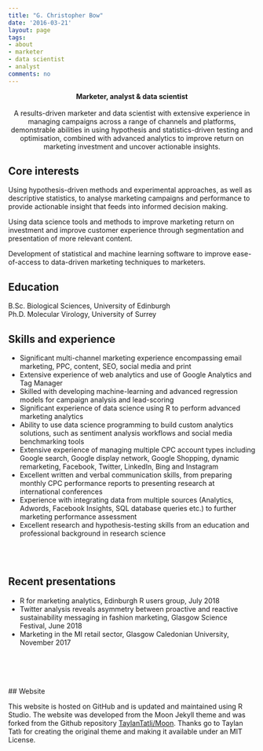 ```yaml
---
title: "G. Christopher Bow"
date: '2016-03-21'
layout: page
tags:
- about
- marketer
- data scientist
- analyst
comments: no
---
```

    
<center><strong>Marketer, analyst & data scientist</strong></center>
<br>
<center>A results-driven marketer and data scientist with extensive experience in managing campaigns across a range of channels and platforms, demonstrable abilities in using hypothesis and statistics-driven testing and optimisation, combined with advanced analytics to improve return on marketing investment and uncover actionable insights.</center>

## Core interests
Using hypothesis-driven methods and experimental approaches, as well as descriptive statistics, to analyse marketing campaigns and performance to provide actionable insight that feeds into informed decision making.

Using data science tools and methods to improve marketing return on investment and improve customer experience through segmentation and presentation of more relevant content.

Development of statistical and machine learning software to improve ease-of-access to data-driven marketing techniques to marketers.


## Education
B.Sc. Biological Sciences, University of Edinburgh<br>
Ph.D. Molecular Virology, University of Surrey


## Skills and experience
* Significant multi-channel marketing experience encompassing email marketing, PPC, content, SEO, social media and print
* Extensive experience of web analytics and use of Google Analytics and Tag Manager
* Skilled with developing machine-learning and advanced regression models for campaign analysis and lead-scoring
* Significant experience of data science using R to perform advanced marketing analytics
* Ability to use data science programming to build custom analytics solutions, such as sentiment analysis workflows and social media benchmarking tools
* Extensive experience of managing multiple CPC account types including Google search, Google display network, Google Shopping, dynamic remarketing, Facebook, Twitter, LinkedIn, Bing and Instagram
* Excellent written and verbal communication skills, from preparing monthly CPC performance reports to presenting research at international conferences
* Experience with integrating data from multiple sources (Analytics, Adwords, Facebook Insights, SQL database queries etc.) to further marketing performance assessment
* Excellent research and hypothesis-testing skills from an education and professional background in research science
<br>
<br>

## Recent presentations

* R for marketing analytics, Edinburgh R users group, July 2018
* Twitter analysis reveals asymmetry between proactive and reactive sustainability messaging in fashion marketing, Glasgow Science Festival, June 2018
* Marketing in the MI retail sector, Glasgow Caledonian University, November 2017


<!-- ## Preview

{% capture images %}
    https://cloud.githubusercontent.com/assets/754514/14509720/61c61058-01d6-11e6-93ab-0918515ecd56.png
    https://cloud.githubusercontent.com/assets/754514/14509716/61ac6c8e-01d6-11e6-879f-8308883de790.png
{% endcapture %}
{% include gallery images=images caption="Screenshots of Moon Theme" cols=2 %} -->
<br>
<br>
<br>
<br>
## Website

This website is hosted on GitHub and is updated and maintained using R Studio. The website was developed from the Moon Jekyll theme and was forked from the Github repository [TaylanTatli/Moon][1]. Thanks go to Taylan Tatlı for creating the original theme and making it available under an MIT License.

[1]: https://github.com/TaylanTatli/Moon

